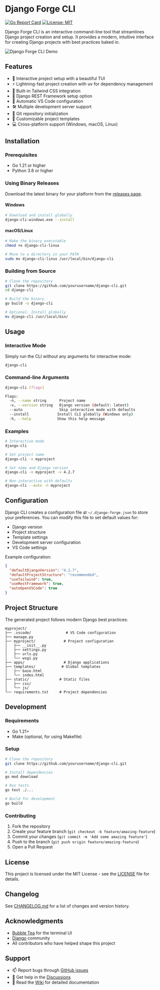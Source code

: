 # Django Forge CLI

[![Go Report Card](https://goreportcard.com/badge/github.com/yourusername/django-cli)](https://goreportcard.com/report/github.com/yourusername/django-cli)
[![License: MIT](https://img.shields.io/badge/License-MIT-yellow.svg)](https://opensource.org/licenses/MIT)

Django Forge CLI is an interactive command-line tool that streamlines Django project creation and setup. It provides a modern, intuitive interface for creating Django projects with best practices baked in.

![Django Forge CLI Demo](demo.gif)

## Features

- 🚀 Interactive project setup with a beautiful TUI
- ⚡️ Lightning-fast project creation with uv for dependency management
- 🎨 Built-in Tailwind CSS integration
- 🔄 Django REST Framework setup option
- 📝 Automatic VS Code configuration
- 🛠️ Multiple development server support
- 🎯 Git repository initialization
- 🔧 Customizable project templates
- 💻 Cross-platform support (Windows, macOS, Linux)

## Installation

### Prerequisites

- Go 1.21 or higher
- Python 3.8 or higher

### Using Binary Releases

Download the latest binary for your platform from the [releases page](https://github.com/yourusername/django-cli/releases).

#### Windows
```bash
# Download and install globally
django-cli-windows.exe --install
```

#### macOS/Linux
```bash
# Make the binary executable
chmod +x django-cli-linux

# Move to a directory in your PATH
sudo mv django-cli-linux /usr/local/bin/django-cli
```

### Building from Source

```bash
# Clone the repository
git clone https://github.com/yourusername/django-cli.git
cd django-cli

# Build the binary
go build -o django-cli

# Optional: Install globally
mv django-cli /usr/local/bin/
```

## Usage

### Interactive Mode

Simply run the CLI without any arguments for interactive mode:

```bash
django-cli
```

### Command-line Arguments

```bash
django-cli [flags]

Flags:
  -n, --name string      Project name
  -v, --version string   Django version (default: latest)
  --auto                 Skip interactive mode with defaults
  --install             Install CLI globally (Windows only)
  -h, --help            Show this help message
```

### Examples

```bash
# Interactive mode
django-cli

# Set project name
django-cli -n myproject

# Set name and Django version
django-cli -n myproject -v 4.2.7

# Non-interactive with defaults
django-cli --auto -n myproject
```

## Configuration

Django CLI creates a configuration file at `~/.django-forge.json` to store your preferences. You can modify this file to set default values for:

- Django version
- Project structure
- Template settings
- Development server configuration
- VS Code settings

Example configuration:

```json
{
  "defaultDjangoVersion": "4.2.7",
  "defaultProjectStructure": "recommended",
  "useTailwind": true,
  "useRestFramework": true,
  "autoOpenVSCode": true
}
```

## Project Structure

The generated project follows modern Django best practices:

```
myproject/
├── .vscode/                # VS Code configuration
├── manage.py
├── myproject/             # Project configuration
│   ├── __init__.py
│   ├── settings.py
│   ├── urls.py
│   └── wsgi.py
├── apps/                  # Django applications
├── templates/            # Global templates
│   ├── base.html
│   └── index.html
├── static/              # Static files
│   ├── css/
│   └── js/
└── requirements.txt     # Project dependencies
```


## Development

### Requirements

- Go 1.21+
- Make (optional, for using Makefile)

### Setup

```bash
# Clone the repository
git clone https://github.com/yourusername/django-cli.git

# Install dependencies
go mod download

# Run tests
go test ./...

# Build for development
go build
```

### Contributing

1. Fork the repository
2. Create your feature branch (`git checkout -b feature/amazing-feature`)
3. Commit your changes (`git commit -m 'Add some amazing feature'`)
4. Push to the branch (`git push origin feature/amazing-feature`)
5. Open a Pull Request

## License

This project is licensed under the MIT License - see the [LICENSE](LICENSE) file for details.

## Changelog

See [CHANGELOG.md](CHANGELOG.md) for a list of changes and version history.

## Acknowledgments

- [Bubble Tea](https://github.com/charmbracelet/bubbletea) for the terminal UI
- [Django](https://www.djangoproject.com/) community
- All contributors who have helped shape this project

## Support

- 📫 Report bugs through [GitHub issues](https://github.com/yourusername/django-cli/issues)
- 💬 Get help in the [Discussions](https://github.com/yourusername/django-cli/discussions)
- 📖 Read the [Wiki](https://github.com/yourusername/django-cli/wiki) for detailed documentation
